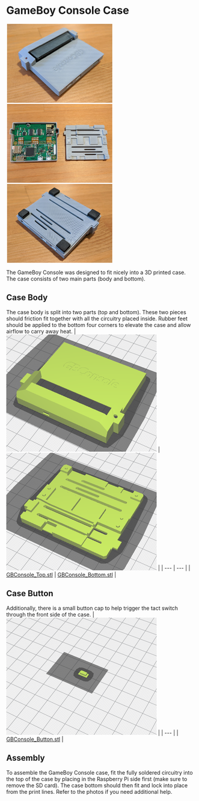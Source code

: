 # GameBoy Console Case
<img src="img/GBConsoleCase_1.jpg" width="280" hspace="2"/><img src="img/GBConsoleCase_2.jpg" width="280" hspace="2"/><img src="img/GBConsoleCase_3.jpg" width="280" hspace="2"/>

The GameBoy Console was designed to fit nicely into a 3D printed case. The case consists of two main parts (body and bottom).

## Case Body
The case body is split into two parts (top and bottom). These two pieces should friction fit together with all the circuitry placed inside. Rubber feet should be applied to the bottom four corners to elevate the case and allow airflow to carry away heat.
| <img src="stl/GBConsole_Top.png" width="400"/> | <img src="stl/GBConsole_Bottom.png" width="400"/> |
| --- | --- |
| [GBConsole_Top.stl](stl/GBConsole_Top.stl) | [GBConsole_Bottom.stl](stl/GBConsole_Bottom.stl) |

## Case Button
Additionally, there is a small button cap to help trigger the tact switch through the front side of the case.
| <img src="stl/GBConsole_Button.png" width="400"/> |
| --- |
| [GBConsole_Button.stl](stl/GBConsole_Button.stl) |

## Assembly
To assemble the GameBoy Console case, fit the fully soldered circuitry into the top of the case by placing in the Raspberry Pi side first (make sure to remove the SD card). The case bottom should then fit and lock into place from the print lines. Refer to the photos if you need additional help.
